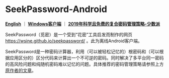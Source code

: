 # SeekPassword-Android

**[English](README.md)** ｜ **[Windows客户端](https://github.com/takuron/SeekPassword-Windows)** ｜ **[2019年科学且免费的复合密码管理策略-少数派](https://sspai.com/post/55403)**

SeekPassword（觅密）是一个受到“花密”工具启发而制作的网页 https://wsine.github.io/seekpassword/  。此为离线Android客户端。

SeekPassword是一种密码计算器，利用（可以被轻松记忆的）根密码和（可以根据应用区分的）区分代码来计算出一个不可逆的密码。同时解决了多平台同一密码的高风险问题和纯随机密码难以记忆的问题。具体推荐的密码管理策略请参照上方[原作者的文章](https://sspai.com/post/55403)。
